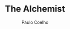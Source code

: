 ---
title: "The Alchemist"
author: "Paulo Coelho"
img: "the-alchemist.jpg"
review: "About a boy who is determined to find and follow his purpose in life. Should be read at least two times. The underlining messages will sink in better the second time."
---